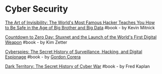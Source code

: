 # Cyber Security

[The Art of Invisibility: The World's Most Famous Hacker Teaches You How to Be Safe in the Age of Big Brother and Big Data](https://www.goodreads.com/book/show/30363785-the-art-of-invisibility) \#book - by Kevin Mitnick

[Countdown to Zero Day: Stuxnet and the Launch of the World's First Digital Weapon](https://www.goodreads.com/book/show/18465875-countdown-to-zero-day) \#book - by Kim Zetter

[Cyberspies: The Secret History of Surveillance, Hacking, and Digital Espionage](https://www.goodreads.com/book/show/26876264-cyberspies) \#book - by [Gordon Corera](https://www.goodreads.com/author/show/244787.Gordon_Corera)

[Dark Territory: The Secret History of Cyber War](https://www.goodreads.com/book/show/25814289-dark-territory) \#book - by Fred Kaplan

